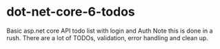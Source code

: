 # dot-net-core-6-todos
Basic asp.net core API todo list with login and Auth
Note this is done in a rush. There are a lot of TODOs, validation, error handling and clean up. 
